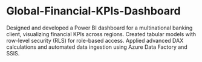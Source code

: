 # Global-Financial-KPIs-Dashboard
Designed and developed a Power BI dashboard for a multinational banking client, visualizing financial KPIs across regions. Created tabular models with row-level security (RLS) for role-based access. Applied advanced DAX calculations and automated data ingestion using Azure Data Factory and SSIS.
